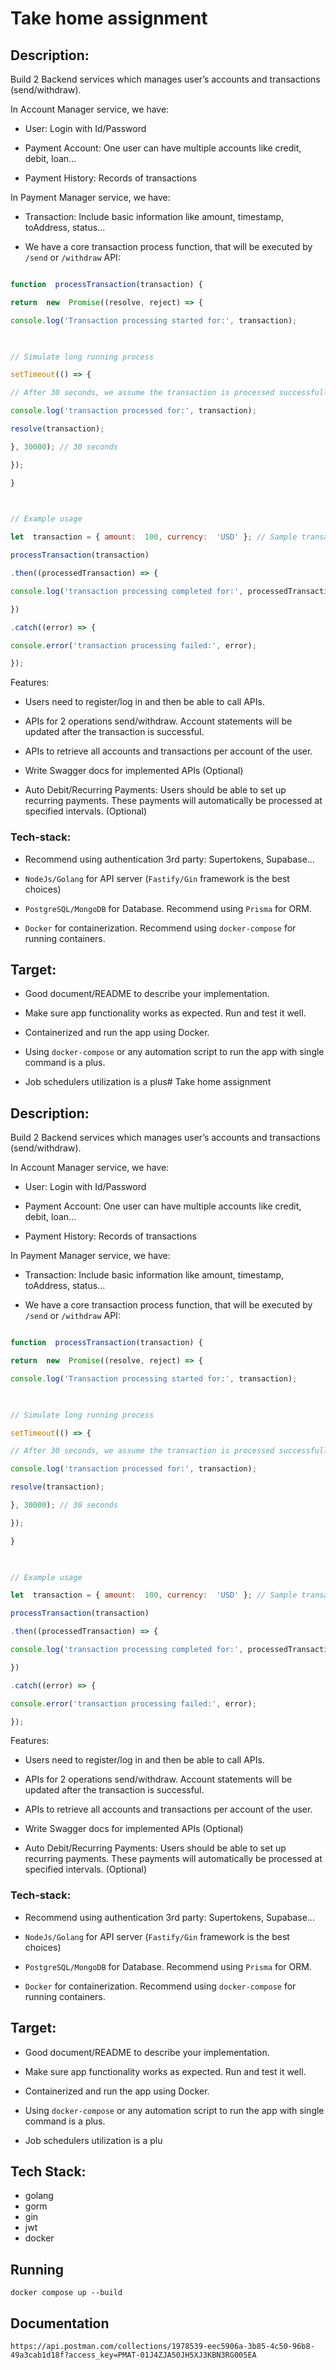 
# Take home assignment

  
  

## Description:

Build 2 Backend services which manages user’s accounts and transactions (send/withdraw).

  

In Account Manager service, we have:

- User: Login with Id/Password

- Payment Account: One user can have multiple accounts like credit, debit, loan...

- Payment History: Records of transactions

  

In Payment Manager service, we have:

- Transaction: Include basic information like amount, timestamp, toAddress, status...

- We have a core transaction process function, that will be executed by `/send` or `/withdraw` API:

  

```js

function  processTransaction(transaction) {

return  new  Promise((resolve, reject) => {

console.log('Transaction processing started for:', transaction);

  

// Simulate long running process

setTimeout(() => {

// After 30 seconds, we assume the transaction is processed successfully

console.log('transaction processed for:', transaction);

resolve(transaction);

}, 30000); // 30 seconds

});

}

  

// Example usage

let  transaction = { amount:  100, currency:  'USD' }; // Sample transaction input

processTransaction(transaction)

.then((processedTransaction) => {

console.log('transaction processing completed for:', processedTransaction);

})

.catch((error) => {

console.error('transaction processing failed:', error);

});

```

  

Features:

- Users need to register/log in and then be able to call APIs.

- APIs for 2 operations send/withdraw. Account statements will be updated after the transaction is successful.

- APIs to retrieve all accounts and transactions per account of the user.

- Write Swagger docs for implemented APIs (Optional)

- Auto Debit/Recurring Payments: Users should be able to set up recurring payments. These payments will automatically be processed at specified intervals. (Optional)

  

### Tech-stack:

- Recommend using authentication 3rd party: Supertokens, Supabase...

-  `NodeJs/Golang` for API server (`Fastify/Gin` framework is the best choices)

-  `PostgreSQL/MongoDB` for Database. Recommend using `Prisma` for ORM.

-  `Docker` for containerization. Recommend using `docker-compose` for running containers.

## Target:

- Good document/README to describe your implementation.

- Make sure app functionality works as expected. Run and test it well.

- Containerized and run the app using Docker.

- Using `docker-compose` or any automation script to run the app with single command is a plus.

- Job schedulers utilization is a plus# Take home assignment

  
  

## Description:

Build 2 Backend services which manages user’s accounts and transactions (send/withdraw).

  

In Account Manager service, we have:

- User: Login with Id/Password

- Payment Account: One user can have multiple accounts like credit, debit, loan...

- Payment History: Records of transactions

  

In Payment Manager service, we have:

- Transaction: Include basic information like amount, timestamp, toAddress, status...

- We have a core transaction process function, that will be executed by `/send` or `/withdraw` API:

  

```js

function  processTransaction(transaction) {

return  new  Promise((resolve, reject) => {

console.log('Transaction processing started for:', transaction);

  

// Simulate long running process

setTimeout(() => {

// After 30 seconds, we assume the transaction is processed successfully

console.log('transaction processed for:', transaction);

resolve(transaction);

}, 30000); // 30 seconds

});

}

  

// Example usage

let  transaction = { amount:  100, currency:  'USD' }; // Sample transaction input

processTransaction(transaction)

.then((processedTransaction) => {

console.log('transaction processing completed for:', processedTransaction);

})

.catch((error) => {

console.error('transaction processing failed:', error);

});

```

  

Features:

- Users need to register/log in and then be able to call APIs.

- APIs for 2 operations send/withdraw. Account statements will be updated after the transaction is successful.

- APIs to retrieve all accounts and transactions per account of the user.

- Write Swagger docs for implemented APIs (Optional)

- Auto Debit/Recurring Payments: Users should be able to set up recurring payments. These payments will automatically be processed at specified intervals. (Optional)

  

### Tech-stack:

- Recommend using authentication 3rd party: Supertokens, Supabase...

-  `NodeJs/Golang` for API server (`Fastify/Gin` framework is the best choices)

-  `PostgreSQL/MongoDB` for Database. Recommend using `Prisma` for ORM.

-  `Docker` for containerization. Recommend using `docker-compose` for running containers.

## Target:

- Good document/README to describe your implementation.

- Make sure app functionality works as expected. Run and test it well.

- Containerized and run the app using Docker.

- Using `docker-compose` or any automation script to run the app with single command is a plus.

- Job schedulers utilization is a plu

## Tech Stack:

- golang
- gorm
- gin
- jwt
- docker

## Running
```
docker compose up --build
```

## Documentation
```
https://api.postman.com/collections/1978539-eec5906a-3b85-4c50-96b8-49a3cab1d18f?access_key=PMAT-01J4ZJA50JH5XJ3KBN3RG005EA
```